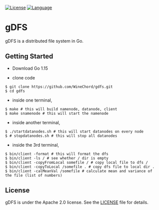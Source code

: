 [![License](https://img.shields.io/badge/License-Apache%202.0-blue.svg)](https://opensource.org/licenses/Apache-2.0)
[![Language](https://img.shields.io/badge/Language-Go-blue.svg)](https://golang.org/)

# gDFS
gDFS is a distributed file system in Go.

## Getting Started 

* Download Go 1.15

* clone code 

```shell
$ git clone https://github.com/WineChord/gdfs.git
$ cd gdfs 
```

* inside one terminal, 

```shell
$ make # this will build namenode, datanode, client 
$ make snamenode # this will start the namenode 
```

* inside another terminal,

```shell
$ ./startdatanodes.sh # this will start datanodes on every node 
$ # stopdatanodes.sh # this will stop all datanodes 
```

* inside the 3rd terminal,

```shell
$ bin/client -format # this will format the dfs
$ bin/client -ls / # see whether / dir is empty
$ bin/client -copyFromLocal somefile / # copy local file to dfs /
$ bin/client -copyToLocal /somefile . # copy dfs file to local dir .
$ bin/client -calMeanVal /somefile # calculate mean and variance of the file (list of numbers)
```

## License 

gDFS is under the  Apache 2.0 license. See the [LICENSE](./LICENSE) file for details.